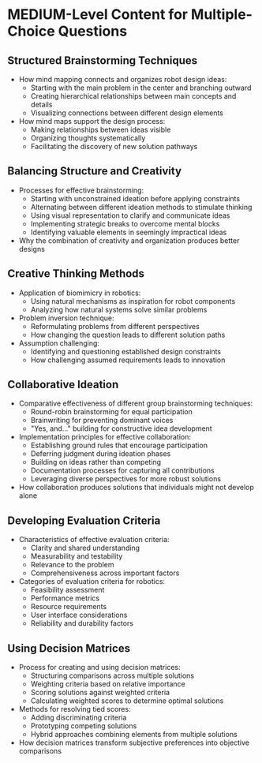 # MEDIUM-Level Content for Multiple-Choice Questions

## Structured Brainstorming Techniques
- How mind mapping connects and organizes robot design ideas:
  - Starting with the main problem in the center and branching outward
  - Creating hierarchical relationships between main concepts and details
  - Visualizing connections between different design elements
- How mind maps support the design process:
  - Making relationships between ideas visible
  - Organizing thoughts systematically
  - Facilitating the discovery of new solution pathways

## Balancing Structure and Creativity
- Processes for effective brainstorming:
  - Starting with unconstrained ideation before applying constraints
  - Alternating between different ideation methods to stimulate thinking
  - Using visual representation to clarify and communicate ideas
  - Implementing strategic breaks to overcome mental blocks
  - Identifying valuable elements in seemingly impractical ideas
- Why the combination of creativity and organization produces better designs

## Creative Thinking Methods
- Application of biomimicry in robotics:
  - Using natural mechanisms as inspiration for robot components
  - Analyzing how natural systems solve similar problems
- Problem inversion technique:
  - Reformulating problems from different perspectives
  - How changing the question leads to different solution paths
- Assumption challenging:
  - Identifying and questioning established design constraints
  - How challenging assumed requirements leads to innovation

## Collaborative Ideation
- Comparative effectiveness of different group brainstorming techniques:
  - Round-robin brainstorming for equal participation
  - Brainwriting for preventing dominant voices
  - "Yes, and..." building for constructive idea development
- Implementation principles for effective collaboration:
  - Establishing ground rules that encourage participation
  - Deferring judgment during ideation phases
  - Building on ideas rather than competing
  - Documentation processes for capturing all contributions
  - Leveraging diverse perspectives for more robust solutions
- How collaboration produces solutions that individuals might not develop alone

## Developing Evaluation Criteria
- Characteristics of effective evaluation criteria:
  - Clarity and shared understanding
  - Measurability and testability
  - Relevance to the problem
  - Comprehensiveness across important factors
- Categories of evaluation criteria for robotics:
  - Feasibility assessment
  - Performance metrics
  - Resource requirements
  - User interface considerations
  - Reliability and durability factors

## Using Decision Matrices
- Process for creating and using decision matrices:
  - Structuring comparisons across multiple solutions
  - Weighting criteria based on relative importance
  - Scoring solutions against weighted criteria
  - Calculating weighted scores to determine optimal solutions
- Methods for resolving tied scores:
  - Adding discriminating criteria
  - Prototyping competing solutions
  - Hybrid approaches combining elements from multiple solutions
- How decision matrices transform subjective preferences into objective comparisons